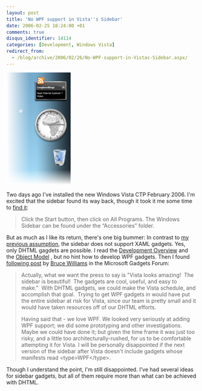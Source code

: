 ```yaml
---
layout: post
title: 'No WPF support in Vista''s Sidebar'
date: 2006-02-25 18:24:00 +01
comments: true
disqus_identifier: 14114
categories: [Development, Windows Vista]
redirect_from:
  - /blog/archive/2006/02/26/No-WPF-support-in-Vistas-Sidebar.aspx/
---
```


![Sidebar](/files/archive/sidebar2.png)

Two days ago I've installed the new Windows Vista CTP February 2006. I'm excited that the sidebar found its way back, though it took it me some time to [find it](http://microsoftgadgets.com/Sidebar/DevelopmentOverview.aspx#gadgetCreation):

> Click the Start button, then click on All Programs. The Windows Sidebar can be found under the “Accessories” folder.

But as much as I like its return, there's one big bummer: In contrast to [my previous assumption](/archive/2005/09/14/the-return-of-the-sidebar/), the sidebar does not support XAML gadgets. Yes, only DHTML gagdets are possible. I read the [Development Overview](http://microsoftgadgets.com/Sidebar/DevelopmentOverview.aspx) and the [Object Model](http://microsoftgadgets.com/Build/Sidebar%20Reference%20Guide%20February%20CTP.doc) , but no hint how to develop WPF gadgets. Then I found [following post](http://microsoftgadgets.com/forums/3125/ShowPost.aspx#3215) by [Bruce Williams](http://microsoftgadgets.com/People/2286) in the Microsoft Gadgets Forum:

> Actually, what we want the press to say is "Vista looks amazing!  The sidebar is beautiful!  The gadgets are cool, useful, and easy to make."  With DHTML gadgets, we could make the Vista schedule, and accomplish that goal.  Trying to get WPF gadgets in would have put the entire sidebar at risk for Vista, since our team is pretty small and it would have taken resources off of our DHTML efforts.
>
> Having said that - we love WPF. We looked very seriously at adding WPF support; we did some prototyping and other investigations. Maybe we could have done it; but given the time frame it was just too risky, and a little too architecturally-rushed, for us to be comfortable attempting it for Vista. I will be personally disappointed if the next version of the sidebar after Vista doesn't include gadgets whose manifests read \<type\>WPF\</type\>.

Though I understand the point, I'm still disappointed. I've had several ideas for sidebar gadgets, but all of them require more than what can be achieved with DHTML.

 

